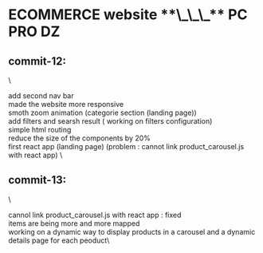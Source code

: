 <h1>ECOMMERCE website **\_\_\_** PC PRO DZ</h1>

<h2>commit-12:</h2>\

add second nav bar \
 made the website more responsive \
 smoth zoom animation (categorie section (landing page)) \
 add filters and searsh result ( working on filters configuration) \
 simple html routing \
 reduce the size of the components by 20% \
 first react app (landing page) (problem : cannot link product_carousel.js with react app) \

<h2>commit-13:</h2> \

cannol link product_carousel.js with react app : fixed\
 items are being more and more mapped\
 working on a dynamic way to display products in a carousel and a dynamic details page for each peoduct\
